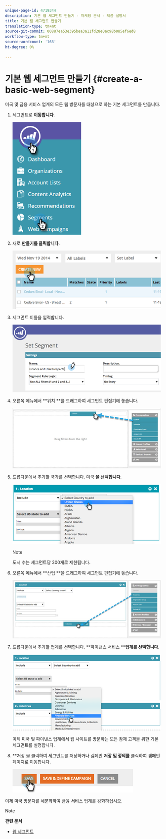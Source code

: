 ```yaml
---
unique-page-id: 4719344
description: 기본 웹 세그먼트 만들기 - 마케팅 문서 - 제품 설명서
title: 기본 웹 세그먼트 만들기
translation-type: tm+mt
source-git-commit: 00887ea53e395bea3a11fd28e0ac98b085ef6ed8
workflow-type: tm+mt
source-wordcount: '168'
ht-degree: 0%

---
```



# 기본 웹 세그먼트 만들기 {#create-a-basic-web-segment}

미국 및 금융 서비스 업계의 모든 웹 방문자를 대상으로 하는 기본 세그먼트를 만듭니다.

1. 세그먼트로 **이동합니다**.

   ![](assets/image2016-8-18-15-3a37-3a32.png)

1. 새로 **만들기를 클릭합니다**.

   ![](assets/image2014-11-19-19-3a33-3a47.png)

1. 세그먼트 이름을 입력합니다.

   ![](assets/segment-name.png)

1. 오른쪽 메뉴에서 **위치 **를 드래그하여 세그먼트 편집기에 놓습니다.

   ![](assets/location-drag-hand.jpg)

1. 드롭다운에서 추가할 국가를 선택합니다. 미국 **을 선택합니다**.

   ![](assets/image2015-5-28-15-3a29-3a15.png)

   >[!NOTE]
   >
   >도시 수는 세그먼트당 300개로 제한됩니다.

1. 오른쪽 메뉴에서 **산업 **을 드래그하여 세그먼트 편집기에 놓습니다.

   ![](assets/industries-hand.jpg)

1. 드롭다운에서 추가할 업계를 선택합니다. **파이낸스 서비스 ****업계를 선택합니다**.

   ![](assets/segment-industries.png)

   이제 미국 및 파이낸스 업계에서 웹 사이트를 방문하는 모든 잠재 고객을 위한 기본 세그먼트를 설정합니다.

1. **저장 을 클릭하여 세그먼트를 저장하거나 캠페인 **저장 및 정의를** 클릭하여 캠페인 페이지로 이동합니다.

   ![](assets/image2014-11-19-19-3a48-3a20.png)

이제 미국 방문자를 세분화하여 금융 서비스 업계를 강화하십시오.

>[!NOTE]
>
>**관련 문서**
>
>* [웹 세그먼트](http://docs.marketo.com/x/9QFI)

>



